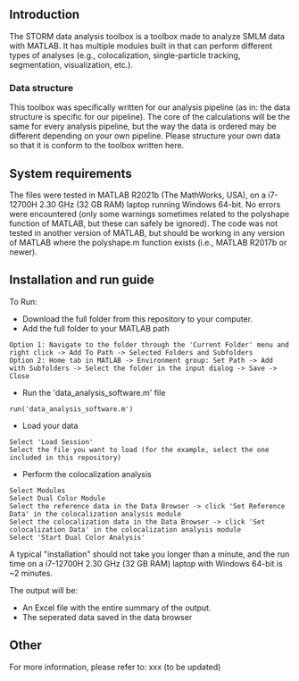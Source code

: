 ## Introduction

The STORM data analysis toolbox is a toolbox made to analyze SMLM data with MATLAB. It has multiple modules built in that can perform different types of analyses (e.g., colocalization, single-particle tracking, segmentation, visualization, etc.).

### Data structure
This toolbox was specifically written for our analysis pipeline (as in: the data structure is specific for our pipeline). The core of the calculations will be the same for every analysis pipeline, but the way the data is ordered may be different depending on your own pipeline. 
Please structure your own data so that it is conform to the toolbox written here.

## System requirements
The files were tested in MATLAB R2021b (The MathWorks, USA), on a i7-12700H 2.30 GHz (32 GB RAM) laptop running Windows 64-bit. No errors were encountered (only some warnings sometimes related to the polyshape function of MATLAB, but these can safely be ignored).
The code was not tested in another version of MATLAB, but should be working in any version of MATLAB where the polyshape.m function exists (i.e., MATLAB R2017b or newer).

## Installation and run guide
To Run:
  - Download the full folder from this repository to your computer.
  - Add the full folder to your MATLAB path 
  ```
  Option 1: Navigate to the folder through the 'Current Folder' menu and right click -> Add To Path -> Selected Folders and Subfolders
  Option 2: Home tab in MATLAB -> Environment group: Set Path -> Add with Subfolders -> Select the folder in the input dialog -> Save -> Close
  ```
  - Run the 'data_analysis_software.m' file
  ```
  run('data_analysis_software.m')
  ```
  - Load your data
  ```
  Select 'Load Session'
  Select the file you want to load (for the example, select the one included in this repository)
  ```
  - Perform the colocalization analysis
  ```
  Select Modules
  Select Dual Color Module
  Select the reference data in the Data Browser -> click 'Set Reference Data' in the colocalization analysis module
  Select the colocalization data in the Data Browser -> click 'Set colocalization Data' in the colocalization analysis module
  Select 'Start Dual Color Analysis'
  ```

 A typical "installation" should not take you longer than a minute, and the run time on a i7-12700H 2.30 GHz (32 GB RAM) laptop with Windows 64-bit is ~2 minutes.
 
 The output will be:
  - An Excel file with the entire summary of the output.
  - The seperated data saved in the data browser
  
## Other
For more information, please refer to: xxx (to be updated)
